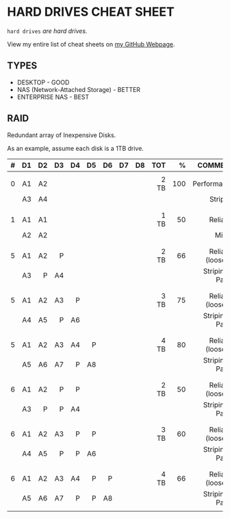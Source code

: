# HARD DRIVES CHEAT SHEET

`hard drives` _are hard drives._

View my entire list of cheat sheets on
[my GitHub Webpage](https://jeffdecola.github.io/my-cheat-sheets/).

## TYPES

* DESKTOP - GOOD
* NAS (Network-Attached Storage) - BETTER
* ENTERPRISE NAS - BEST

## RAID

Redundant array of Inexpensive Disks.

As an example, assume each disk is a 1TB drive.

| # | D1 | D2 | D3 | D4 | D5 | D6 | D7 | D8 |  TOT |   % |            COMMENT |             
|--:|---:|---:|---:|---:|---:|---:|---:|---:|-----:|----:|-------------------:|
|   |    |    |    |    |    |    |    |    |      |     |                    |
| 0 | A1 | A2 |    |    |    |    |    |    | 2 TB | 100 |        Performance |
|   | A3 | A4 |    |    |    |    |    |    |      |     |           Striping |
|   |    |    |    |    |    |    |    |    |      |     |                    |
|   |    |    |    |    |    |    |    |    |      |     |                    |
| 1 | A1 | A1 |    |    |    |    |    |    | 1 TB |  50 |           Reliable |
|   | A2 | A2 |    |    |    |    |    |    |      |     |             Mirror |
|   |    |    |    |    |    |    |    |    |      |     |                    |
|   |    |    |    |    |    |    |    |    |      |     |                    |
| 5 | A1 | A2 |  P |    |    |    |    |    | 2 TB |  66 | Reliable (loose 1) |
|   | A3 | P  | A4 |    |    |    |    |    |      |     |  Striping 1 Parity |
|   |    |    |    |    |    |    |    |    |      |     |                    |
|   |    |    |    |    |    |    |    |    |      |     |                    |
| 5 | A1 | A2 | A3 |  P |    |    |    |    | 3 TB |  75 | Reliable (loose 1) |
|   | A4 | A5 | P  | A6 |    |    |    |    |      |     |  Striping 1 Parity |
|   |    |    |    |    |    |    |    |    |      |     |                    |
|   |    |    |    |    |    |    |    |    |      |     |                    |
| 5 | A1 | A2 | A3 | A4 |  P |    |    |    | 4 TB |  80 | Reliable (loose 1) |
|   | A5 | A6 | A7 |  P | A8 |    |    |    |      |     |  Striping 1 Parity |
|   |    |    |    |    |    |    |    |    |      |     |                    |
|   |    |    |    |    |    |    |    |    |      |     |                    |
| 6 | A1 | A2 |  P |  P |    |    |    |    | 2 TB |  50 | Reliable (loose 2) |
|   | A3 |  P |  P | A4 |    |    |    |    |      |     |  Striping 2 Parity |
|   |    |    |    |    |    |    |    |    |      |     |                    |
|   |    |    |    |    |    |    |    |    |      |     |                    |
| 6 | A1 | A2 | A3 |  P | P  |    |    |    | 3 TB |  60 | Reliable (loose 2) |
|   | A4 | A5 |  P |  P | A6 |    |    |    |      |     |  Striping 2 Parity |
|   |    |    |    |    |    |    |    |    |      |     |                    |
|   |    |    |    |    |    |    |    |    |      |     |                    |
| 6 | A1 | A2 | A3 | A4 |  P |  P |    |    | 4 TB |  66 | Reliable (loose 2) |
|   | A5 | A6 | A7 |  P |  P | A8 |    |    |      |     |  Striping 2 Parity |
|   |    |    |    |    |    |    |    |    |      |     |                    |





